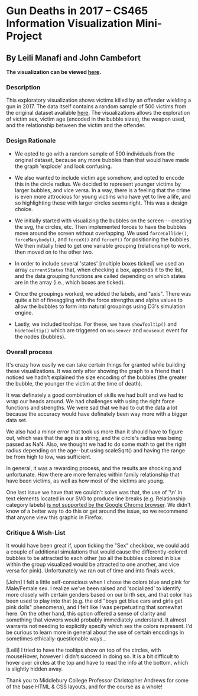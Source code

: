 # Gun Deaths in 2017 – CS465 Information Visualization Mini-Project
## By Leili Manafi and John Cambefort

**The visualization can be viewed [here](https://leilym.github.io/gundeaths/).**

### Description

This exploratory visualization shows victims killed by an offender wielding a gun in 2017. The data itself contains a random sample of 500 victims from the original dataset available [here](https://guns.periscopic.com/). The visualizations allows the exploration of victim sex, victim age (encoded in the bubble sizes), the weapon used, and the relationship between the victim and the offender.

### Design Rationale

- We opted to go with a random sample of 500 individuals from the original dataset, because any more bubbles than that would have made the graph 'explode' and look confusing. 

- We also wanted to include victim age somehow, and opted to encode this in the circle radius. We decided to represent younger victims by larger bubbles, and vice versa. In a way, there is a feeling that the crime is even more attrocious for young victims who have yet to live a life, and so highlighting these with larger circles seems right. This was a design choice.

- We initially started with visualizing the bubbles on the screen -- creating the svg, the circles, etc. Then implemented forces to have the bubbles move around the screen without overlapping. We used `forceCollide()`, `forceManybody()`, and `forceX()` and `forceY()` for positioning the bubbles. We then initially tried to get one variable grouping (relationship) to work, then moved on to the other two.

- In order to include several 'states' [multiple boxes ticked] we used an array `currentStates` that, when checking a box, appends it to the list, and the data grouping functions are called depending on which states are in the array (i.e., which boxes are ticked).

- Once the groupings worked, we added the labels, and "axis". There was quite a bit of fineaggling with the force strengths and alpha values to allow the bubbles to form into natural groupings using D3's simulation engine.

- Lastly, we included tooltips. For these, we have `showTooltip()` and `hideTooltip()` which are triggered on `mouseover` and `mouseout` event for the nodes (bubbles).


### Overall process

It's crazy how easily we can take certain things for granted while building these visualizations. It was only after showing the graph to a friend that I noticed we hadn't explained the size encoding of the bubbles (the greater the bubble, the younger the victim at the time of death).

It was definately a good combination of skills we had built and we had to wrap our heads around. We had challenges with using the right force functions and strengths. We were sad that we had to cut the data a lot because the accuracy would have definately been way more with a bigger data set. 

We also had a minor error that took us more than it should have to figure out, which was that the age is a string, and the circle's radius was being passed as NaN. Also, we thought we had to do some math to get the right radius depending on the age--but using scaleSqrt() and having the range be from high to low, was sufficient.

In general, it was a rewarding process, and the results are shocking and unfortunate. How there are more females within family relationship that have been victims, as well as how most of the victims are young.

One last issue we have that we couldn't solve was that, the use of '\n' in text elements located in our SVG to produce line breaks (e.g. Relationship category labels) [is not supported by the Google Chrome browser](https://developer.mozilla.org/en-US/docs/Web/CSS/white-space#browser_compatibility). We didn't know of a better way to do this or get around the issue, so we recommend that anyone view this graphic in Firefox.

### Critique & Wish-List

It would have been great if, upon ticking the "Sex" checkbox, we could add a couple of additional simulations that would cause the differently-colored bubbles to be attracted to each other (so all the bubbles colored in blue within the group visualized would be attracted to one another, and vice versa for pink). Unfortunately we ran out of time and into finals week.

[John] I felt a little self-conscious when I chose the colors blue and pink for Male/Female sex. I realize we've been raised and 'socialized' to identify more closely with certain genders based on our birth sex, and that color has been used to play into that (e.g. the old "boys get blue cars and girls get pink dolls" phenomena), and I felt like I was perpetuating that somewhat here. On the other hand, this option offered a sense of clarity and something that viewers would probably immediately understand. It almost warrants not needing to explicitly specify which sex the colors represent. I'd be curious to learn more in general about the use of certain encodings in sometimes ethically-questionable ways...

[Leili] I tried to have the tooltips show on top of the circles, with mouseHover, however I didn't succeed in doing so. It is a bit difficult to hover over circles at the top and have to read the info at the bottom, which is slightly hidden away.

Thank you to Middlebury College Professor Christopher Andrews for some of the base HTML & CSS layouts, and for the course as a whole!
